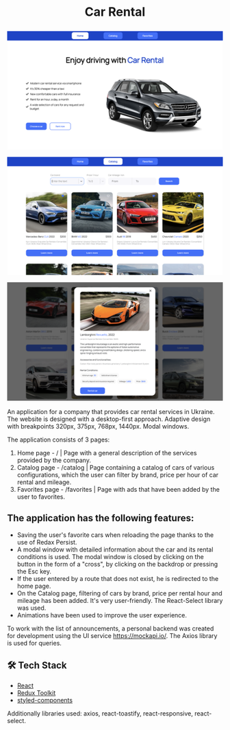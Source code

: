 # <p align="center">Car Rental</p>

![image](https://github.com/DianaKryzhanivska/car-rental/blob/main/assets/home.png)

![image](https://github.com/DianaKryzhanivska/car-rental/blob/main/assets/catalog.png)

![image](https://github.com/DianaKryzhanivska/car-rental/blob/main/assets/modal.png)

An application for a company that provides car rental services in Ukraine. The
website is designed with a desktop-first approach. Adaptive design with
breakpoints 320px, 375px, 768px, 1440px. Modal windows.

The application consists of 3 pages:

1. Home page - / | Page with a general description of the services provided by
   the company.
2. Catalog page - /catalog | Page containing a catalog of cars of various
   configurations, which the user can filter by brand, price per hour of car
   rental and mileage.
3. Favorites page - /favorites | Page with ads that have been added by the user
   to favorites.

## The application has the following features:

- Saving the user's favorite cars when reloading the page thanks to the use of
  Redax Persist.
- A modal window with detailed information about the car and its rental
  conditions is used. The modal window is closed by clicking on the button in
  the form of a "cross", by clicking on the backdrop or pressing the Esc key.
- If the user entered by a route that does not exist, he is redirected to the
  home page.
- On the Catalog page, filtering of cars by brand, price per rental hour and
  mileage has been added. It's very user-friendly. The React-Select library was
  used.
- Animations have been used to improve the user experience.

To work with the list of announcements, a personal backend was created for
development using the UI service https://mockapi.io/. The Axios library is used
for queries.

## 🛠️ Tech Stack

- [React](https://reactjs.org/)
- [Redux Toolkit](https://redux-toolkit.js.org)
- [styled-components](https://styled-components.com)

Additionally libraries used: axios, react-toastify, react-responsive,
react-select.
